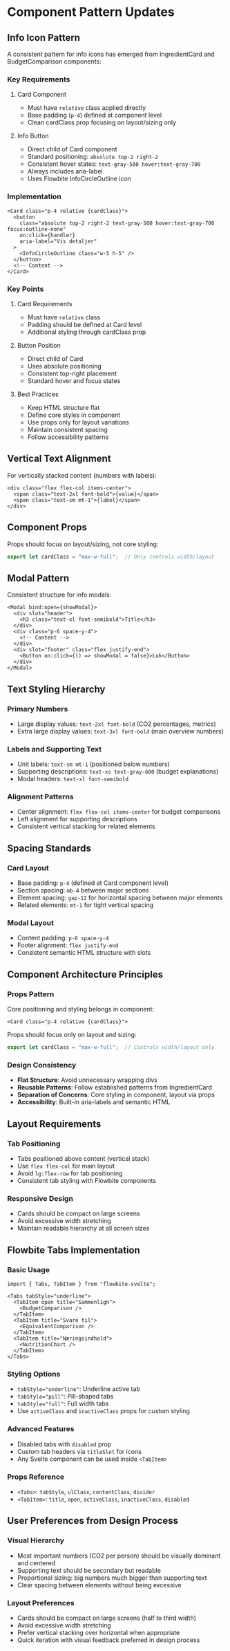# Component Pattern Updates

## Info Icon Pattern
A consistent pattern for info icons has emerged from IngredientCard and BudgetComparison components:

### Key Requirements
1. Card Component
   - Must have `relative` class applied directly
   - Base padding (`p-4`) defined at component level
   - Clean cardClass prop focusing on layout/sizing only

2. Info Button
   - Direct child of Card component
   - Standard positioning: `absolute top-2 right-2`
   - Consistent hover states: `text-gray-500 hover:text-gray-700`
   - Always includes aria-label
   - Uses Flowbite InfoCircleOutline icon

### Implementation
```svelte
<Card class="p-4 relative {cardClass}">
  <button
    class="absolute top-2 right-2 text-gray-500 hover:text-gray-700 focus:outline-none"
    on:click={handler}
    aria-label="Vis detaljer"
  >
    <InfoCircleOutline class="w-5 h-5" />
  </button>
  <!-- Content -->
</Card>
```

### Key Points
1. Card Requirements
   - Must have `relative` class
   - Padding should be defined at Card level
   - Additional styling through cardClass prop

2. Button Position
   - Direct child of Card
   - Uses absolute positioning
   - Consistent top-right placement
   - Standard hover and focus states

3. Best Practices
   - Keep HTML structure flat
   - Define core styles in component
   - Use props only for layout variations
   - Maintain consistent spacing
   - Follow accessibility patterns

## Vertical Text Alignment
For vertically stacked content (numbers with labels):
```svelte
<div class="flex flex-col items-center">
  <span class="text-2xl font-bold">{value}</span>
  <span class="text-sm mt-1">{label}</span>
</div>
```

## Component Props
Props should focus on layout/sizing, not core styling:
```typescript
export let cardClass = "max-w-full";  // Only controls width/layout
```

## Modal Pattern
Consistent structure for info modals:
```svelte
<Modal bind:open={showModal}>
  <div slot="header">
    <h3 class="text-xl font-semibold">Title</h3>
  </div>
  <div class="p-6 space-y-4">
    <!-- Content -->
  </div>
  <div slot="footer" class="flex justify-end">
    <Button on:click={() => showModal = false}>Luk</Button>
  </div>
</Modal>
```

## Text Styling Hierarchy

### Primary Numbers
- Large display values: `text-2xl font-bold` (CO2 percentages, metrics)
- Extra large display values: `text-3xl font-bold` (main overview numbers)

### Labels and Supporting Text
- Unit labels: `text-sm mt-1` (positioned below numbers)
- Supporting descriptions: `text-xs text-gray-600` (budget explanations)
- Modal headers: `text-xl font-semibold`

### Alignment Patterns
- Center alignment: `flex flex-col items-center` for budget comparisons
- Left alignment for supporting descriptions
- Consistent vertical stacking for related elements

## Spacing Standards

### Card Layout
- Base padding: `p-4` (defined at Card component level)
- Section spacing: `mb-4` between major sections
- Element spacing: `gap-12` for horizontal spacing between major elements
- Related elements: `mt-1` for tight vertical spacing

### Modal Layout
- Content padding: `p-6 space-y-4`
- Footer alignment: `flex justify-end`
- Consistent semantic HTML structure with slots

## Component Architecture Principles

### Props Pattern
Core positioning and styling belongs in component:
```svelte
<Card class="p-4 relative {cardClass}">
```

Props should focus only on layout and sizing:
```typescript
export let cardClass = "max-w-full";  // Controls width/layout only
```

### Design Consistency
- **Flat Structure**: Avoid unnecessary wrapping divs
- **Reusable Patterns**: Follow established patterns from IngredientCard
- **Separation of Concerns**: Core styling in component, layout via props
- **Accessibility**: Built-in aria-labels and semantic HTML

## Layout Requirements

### Tab Positioning
- Tabs positioned above content (vertical stack)
- Use `flex flex-col` for main layout
- Avoid `lg:flex-row` for tab positioning
- Consistent tab styling with Flowbite components

### Responsive Design
- Cards should be compact on large screens
- Avoid excessive width stretching
- Maintain readable hierarchy at all screen sizes

## Flowbite Tabs Implementation

### Basic Usage
```svelte
import { Tabs, TabItem } from "flowbite-svelte";

<Tabs tabStyle="underline">
  <TabItem open title="Sammenlign">
    <BudgetComparison />
  </TabItem>
  <TabItem title="Svare til">
    <EquivalentComparison />
  </TabItem>
  <TabItem title="Næringsindhold">
    <NutritionChart />
  </TabItem>
</Tabs>
```

### Styling Options
- `tabStyle="underline"`: Underline active tab
- `tabStyle="pill"`: Pill-shaped tabs
- `tabStyle="full"`: Full width tabs
- Use `activeClass` and `inactiveClass` props for custom styling

### Advanced Features
- Disabled tabs with `disabled` prop
- Custom tab headers via `titleSlot` for icons
- Any Svelte component can be used inside `<TabItem>`

### Props Reference
- `<Tabs>`: `tabStyle`, `ulClass`, `contentClass`, `divider`
- `<TabItem>`: `title`, `open`, `activeClass`, `inactiveClass`, `disabled`

## User Preferences from Design Process

### Visual Hierarchy
- Most important numbers (CO2 per person) should be visually dominant and centered
- Supporting text should be secondary but readable
- Proportional sizing: big numbers much bigger than supporting text
- Clear spacing between elements without being excessive

### Layout Preferences
- Cards should be compact on large screens (half to third width)
- Avoid excessive width stretching
- Prefer vertical stacking over horizontal when appropriate
- Quick iteration with visual feedback preferred in design process
